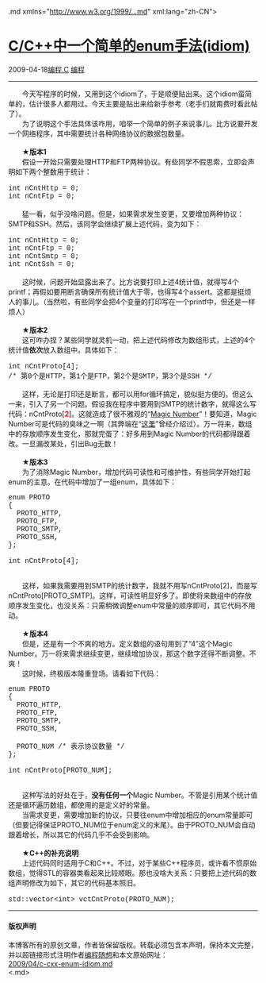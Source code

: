 <!DOCTYPE.md>
.md xmlns="http://www.w3.org/1999/...md" xml:lang="zh-CN">
<head>
<meta http-equiv="Content-Type" content="text.md; charset=utf-8" />
<meta name="generator" content="Python script by program.think@gmail.com" />
<meta name="provider" content="program-think.blogspot.com" />
<link type="text/css" rel="stylesheet" href="../../css/program-think.css" />
<title>C/C++中一个简单的enum手法(idiom) - 编程随想的博客</title>
</head>
<body>
<div id="main" style="width:100%;">
<h1><a href="../../index.md" title="回到首页">C/C++中一个简单的enum手法(idiom)</a></h1>
<div class="post-info"><span class="date-header">2009-04-18</span><a href="../../tags/E7BC96E7A88B.C.md" class="tag">编程.C</a> <a href="../../tags/E7BC96E7A88B.md" class="tag">编程</a> </div>
<hr>
<div class="post">
　　今天写程序的时候，又用到这个idiom了，于是顺便贴出来。这个idiom蛮简单的，估计很多人都用过。今天主要是贴出来给新手参考（老手们就甭费时看此帖了）。<!--program-think--><br />　　为了说明这个手法具体该咋用，咱举一个简单的例子来说事儿。比方说要开发一个网络程序，其中需要统计各种网络协议的数据包数量。<br /><br />　　★<b>版本1</b><br />　　假设一开始只需要处理HTTP和FTP两种协议。有些同学不假思索，立即会声明如下两个整数用于统计：<br /><font face="Courier New"><br />int nCntHttp = 0;<br />int nCntFtp = 0;<br /></font><br />　　猛一看，似乎没啥问题。但是，如果需求发生变更，又要增加两种协议：SMTP和SSH。然后，该同学会继续扩展上述代码，变为如下：<br /><font face="Courier New"><br />int nCntHttp = 0;<br />int nCntFtp = 0;<br />int nCntSmtp = 0;<br />int nCntSsh = 0;<br /></font><br />　　这时候，问题开始显露出来了。比方说要打印上述4统计值，就得写4个printf；再假如要用断言确保所有统计值大于零，也得写4个assert。这都是挺烦人的事儿。（当然啦，有些同学会把4个变量的打印写在一个printf中，但还是一样烦人）<br /><br />　　★<b>版本2</b><br />　　这可咋办捏？某些同学就灵机一动，把上述代码修改为数组形式，上述的4个统计值<b>依次</b>放入数组中。具体如下：<br /><font face="Courier New"><br />int nCntProto[4];<br />/* 第0个是HTTP，第1个是FTP，第2个是SMTP，第3个是SSH */<br /></font><br />　　这样，无论是打印还是断言，都可以用for循环搞定，貌似挺方便的。但这么一来，引入了另一个问题。假设我在程序中要用到SMTP的统计数字，就得这么写代码：nCntProto[<b><font color="red">2</font></b>]。这就造成了很不雅观的“<a href="http://en.wikipedia.org/wiki/Magic_number_(programming)#Unnamed_numerical_constant" target="_blank" rel="nofollow">Magic Number</a>”！要知道，Magic Number可是代码的臭味之一啊（其弊端在“<a href="../../2009/02/defect-of-java-beginner-3-code-style.md#magic_number" target="_blank">这里</a>”曾经介绍过）。万一将来，数组中的存放顺序发生变化，那就完蛋了：好多用到Magic Number的代码都得跟着改。一旦漏改某处，引出Bug无数！<br /><br />　　★<b>版本3</b><br />　　为了消除Magic Number，增加代码可读性和可维护性，有些同学开始打起enum的主意。在代码中增加了一组enum，具体如下：<br /><pre><font face="Courier New">enum PROTO<br />{<br />  PROTO_HTTP,<br />  PROTO_FTP,<br />  PROTO_SMTP,<br />  PROTO_SSH,<br />};<br /><br />int nCntProto[4];</font></pre><br />　　这样，如果我需要用到SMTP的统计数字，我就不用写nCntProto[2]，而是写nCntProto[PROTO_SMTP]。这样，可读性明显好多了。即使将来数组中的存放顺序发生变化，也没关系：只需稍微调整enum中常量的顺序即可，其它代码不用动。<br /><br />　　★<b>版本4</b><br />　　但是，还是有一个不爽的地方。定义数组的语句用到了“4”这个Magic Number。万一将来需求继续变更，继续增加协议，那这个数字还得不断调整。不爽！<br />　　这时候，终极版本隆重登场。请看如下代码：<br /><pre><font face="Courier New">enum PROTO<br />{<br />  PROTO_HTTP,<br />  PROTO_FTP,<br />  PROTO_SMTP,<br />  PROTO_SSH,<br /><br />  PROTO_NUM /* 表示协议数量 */<br />};<br /><br />int nCntProto[PROTO_NUM];</font></pre><br />　　这种写法的好处在于，<b>没有任何一个</b>Magic Number。不管是引用某个统计值还是循环遍历数组，都使用的是定义好的常量。<br />　　当需求变更，需要增加新的协议，只要往enum中增加相应的enum常量即可（但要记得保证PROTO_NUM位于enum定义的末尾）。由于PROTO_NUM会自动跟着增长，所以其它的代码几乎不会受到影响。<br /><br />　　★<b>C++的补充说明</b><br />　　上述代码同时适用于C和C++。不过，对于某些C++程序员，或许看不惯原始数组，觉得STL的容器类看起来比较顺眼。那也没啥大关系：只要把上述代码的数组声明修改为如下，其它的代码基本照旧。<br /><font face="Courier New"><br />std::vector&lt;int&gt; vctCntProto(PROTO_NUM);<br /></font><div class="blogger-post-footer">
</div>
<hr>
<div class="copyright">
<h4>版权声明</h4>
本博客所有的原创文章，作者皆保留版权。转载必须包含本声明，保持本文完整，并以超链接形式注明作者<a href="mailto:program.think@gmail.com">编程随想</a>和本文原始网址：<br>
<a href="2009/04/c-cxx-enum-idiom.md">2009/04/c-cxx-enum-idiom.md</a>
</div>
</div>
</body>
<.md>
